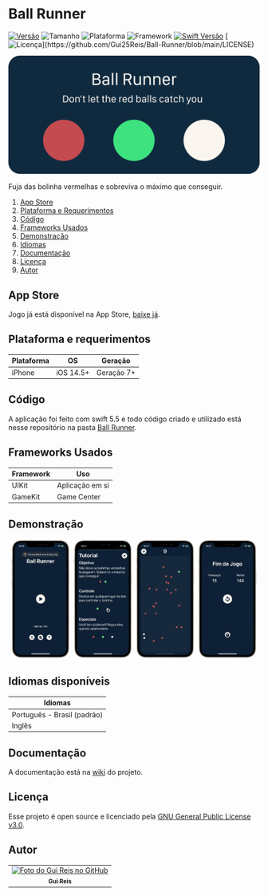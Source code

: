 # Ball Runner
[![Versão](https://img.shields.io/badge/versão-1.0.0-orange)](https://github.com/Gui25Reis/Ball-Runner/releases/tag/v1.0)
![Tamanho](https://img.shields.io/badge/tamanho-1%20MB-blue)
![Plataforma](https://img.shields.io/badge/plataforma-IOS-lightgrey?logo=ios)
![Framework](https://img.shields.io/badge/framework-UIKit-red?logo=uikit)
[![Swift Versão](https://img.shields.io/badge/swift-v5.4-blue?logo=swift)](https://swift.org/download/#releases)
[![Licença](https://img.shields.io/badge/licença-GNU%20v3.0-brightgreen?)](https://github.com/Gui25Reis/Ball-Runner/blob/main/LICENSE)

![Capa](https://github.com/Gui25Reis/Ball-Runner/blob/main/Arquivos/Git-Capa.png)

Fuja das bolinha vermelhas e sobreviva o máximo que conseguir.

1. [App Store](#app-store)
2. [Plataforma e Requerimentos](#plataforma-e-requerimentos)
3. [Código](#código)
4. [Frameworks Usados](#frameworks-usados)
5. [Demonstração](#demonstração)
6. [Idiomas](#idiomas-disponíveis)
7. [Documentação](#documentação)
8. [Licença](#licença)
9. [Autor](#autor)


## App Store
Jogo já está disponível na App Store, [baixe já](https://apps.apple.com/us/app/ball-ruuner/id1579613903).


## Plataforma e requerimentos
| **Plataforma** |   **OS**    | **Geração** |
|----------------|:-----------:|:-----------:|
iPhone           | iOS 14.5+   | Geração 7+


## Código
A aplicação foi feito com swift 5.5 e todo código criado e utilizado está nesse repositório na pasta [Ball Runner](https://github.com/Gui25Reis/Ball-Runner/blob/main/Ball%20Runner/Ball%20Runner).


## Frameworks Usados

| **Framework** |   **Uso**  
|---------------|-----------
UIKit           | Aplicação em si
GameKit         | Game Center


## Demonstração
<p align="center">
    <img width=24% src="https://github.com/Gui25Reis/Ball-Runner/blob/main/Arquivos/Telas/tela-01.png"/>
    <img width=24% src="https://github.com/Gui25Reis/Ball-Runner/blob/main/Arquivos/Telas/tela-02.png"/>
    <img width=24% src="https://github.com/Gui25Reis/Ball-Runner/blob/main/Arquivos/Telas/tela-03.png"/>
    <img width=24% src="https://github.com/Gui25Reis/Ball-Runner/blob/main/Arquivos/Telas/tela-04.png"/>
</p>


## Idiomas disponíveis
|     **Idiomas**     |
|---------------------|
| Português - Brasil (padrão) |
| Inglês              |


## Documentação
A documentação está na [wiki](https://github.com/Gui25Reis/Ball-Runner/wiki) do projeto.


## Licença
Esse projeto é open source e licenciado pela [GNU General Public License v3.0](https://github.com/Gui25Reis/Ball-Runner/blob/main/LICENSE).


## Autor
<table>
    <tr>
        <td align="center">
            <a href="https://github.com/Gui25Reis">
                <img src="https://avatars1.githubusercontent.com/u/48360732" width="100px;" alt="Foto do Gui Reis no GitHub"/><br>
                <sub>
                  <b>Gui Reis</b>
                </sub>
            </a>
        </td>
    </tr>
</table>